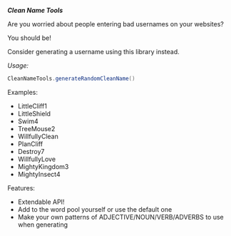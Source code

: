 ***Clean Name Tools***

Are you worried about people entering bad usernames on your websites?

You should be!

Consider generating a username using this library instead.

*Usage:*

```java
CleanNameTools.generateRandomCleanName()
```

Examples:

* LittleCliff1
* LittleShield
* Swim4
* TreeMouse2
* WillfullyClean
* PlanCliff
* Destroy7
* WillfullyLove
* MightyKingdom3
* MightyInsect4

Features:

* Extendable API! 
* Add to the word pool yourself or use the default one
* Make your own patterns of ADJECTIVE/NOUN/VERB/ADVERBS to use when generating